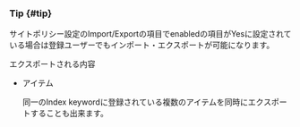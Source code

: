 ### Tip {#tip}

サイトポリシー設定のImport/Exportの項目でenabledの項目がYesに設定されている場合は登録ユーザーでもインポート・エクスポートが可能になります。

エクスポートされる内容

*   アイテム

    同一のIndex keywordに登録されている複数のアイテムを同時にエクスポートすることも出来ます。